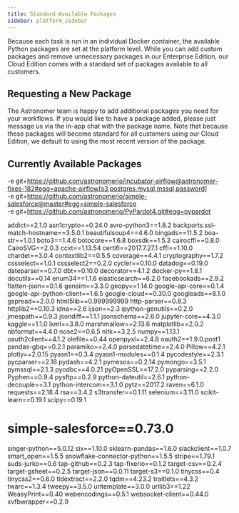 ```yaml
---
title: Standard Available Packages
sidebar: platform_sidebar
---
```

Because each task is run in an individual Docker container, the available Python packages are set at the platform level. While you can add custom packages and remove unnecessary packages in our Enterprise Edition, our Cloud Edition comes with a standard set of packages available to all customers.

## Requesting a New Package
The Astronomer team is happy to add additional packages you need for your workflows. If you would like to have a package added, please just message us via the in-app chat with the package name. Note that because these packages will become standard for all customers using our Cloud Edition, we default to using the most recent version of the package.

## Currently Available Packages
-e git+https://github.com/astronomerio/incubator-airflow@astronomer-fixes-182#egg=apache-airflow[s3,postgres,mysql,mssql,password]  
-e git+https://github.com/astronomerio/simple-salesforce@master#egg=simple-salesforce  
-e git+https://github.com/astronomerio/PyPardot4.git#egg=pypardot  

addict==2.1.0
asn1crypto==0.24.0
avro-python3==1.8.2
backports.ssl-match-hostname==3.5.0.1
beautifulsoup4==4.6.0
bingads==11.5.2
boa-str==1.0.1
boto3==1.4.6
botocore==1.6.8
boxsdk==1.5.3
cairocffi==0.8.0
CairoSVG==2.0.3
ccxt==1.13.54
certifi==2017.7.27.1
cffi==1.10.0
chardet==3.0.4
contextlib2==0.5.5
coverage==4.4.1
cryptography==1.7.2
cssselect==1.0.1
cssselect2==0.2.0
cycler==0.10.0
datadog==0.19.0
dateparser==0.7.0
dbt==0.10.0
decorator==4.1.2
docker-py==1.8.1
docutils==0.14
enum34==1.1.6
elasticsearch==6.2.0
facebookads==2.9.2
flatten-json==0.1.6
gensim==3.3.0
geopy==1.14.0
google-api-core==0.1.4
google-api-python-client==1.6.5
google-cloud==0.30.0
googleads==8.1.0
gspread==2.0.0
html5lib==0.999999999
http-parser==0.8.3
httplib2==0.10.3
idna==2.6
ijson==2.3
ipython-genutils==0.2.0
jmespath==0.9.3
jsondiff==1.1.1
jsonschema==2.6.0
jupyter-core==4.3.0
kaggle==1.1.0
lxml==3.8.0
marshmallow==2.13.6
matplotlib==2.0.2
nbformat==4.4.0
nose2==0.6.5
nltk==3.2.5
numpy==1.13.1
oauth2client==4.1.2
olefile==0.44
openpyxl==2.4.8
oauth2==1.9.0.post1
pandas-gbq==0.2.1
paramiko==2.4.0
parsedatetime==2.4.0
Pillow==4.2.1
plotly==2.0.15
pyasn1==0.3.4
pyasn1-modules==0.1.4
pycodestyle==2.3.1
pycparser==2.18
pydash==4.2.1
pymesos==0.2.14
pymongo==3.5.1
pymssql==2.1.3
pyodbc==4.0.21
pyOpenSSL==17.2.0
pyparsing==2.2.0
Pyphen==0.9.4
pysftp==0.2.9
python-dateutil==2.6.1
python-decouple==3.1
python-intercom==3.1.0
pytz==2017.2
raven==6.1.0
requests==2.18.4
rsa==3.4.2
s3transfer==0.1.11
selenium==3.11.0
scikit-learn==0.19.1
scipy==0.19.1
# simple-salesforce==0.73.0
singer-python==5.0.12
six==1.10.0
sklearn-pandas==1.6.0
slackclient==1.0.7
smart_open==1.5.5
snowflake-connector-python==1.5.5
stripe==1.79.1
suds-jurko==0.6
tap-github==0.2.3
tap-fixerio==0.1.2
target-csv==0.2.4
target-gsheet==0.2.5
target-json==0.0.11
target-s3==0.1.0
tinycss==0.4
tinycss2==0.6.0
tldextract==2.2.0
tqdm==4.23.2
traitlets==4.3.2
twarc==1.3.4
tweepy==3.5.0
uritemplate==3.0.0
urllib3==1.22
WeasyPrint==0.40
webencodings==0.5.1
websocket-client==0.44.0
xvfbwrapper==0.2.9
